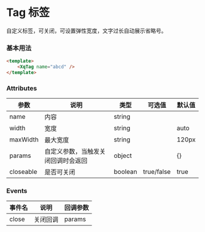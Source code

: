 # Tag 标签

自定义标签，可关闭，可设置弹性宽度，文字过长自动展示省略号。

### 基本用法

```html
<template>
    <XqTag name="abcd" />
</template>


```

### Attributes

| 参数              | 说明                             | 类型            | 可选值 | 默认值 |
| ----------------- | -------------------------------- | --------------- | ------ | ------ |
| name              | 内容   | string         |        |        |
| width            | 宽度             | string |   |auto
| maxWidth             | 最大宽度  | string |        |  120px   |
| params          | 自定义参数，当触发关闭回调时会返回  | object |        |  {}   |
| closeable             | 是否可关闭  | boolean |    true/false    |  true   |


### Events

| 事件名 | 说明               | 回调参数 |
| ------ | ------------------ | -------- |
| close  | 关闭回调 | params  |
